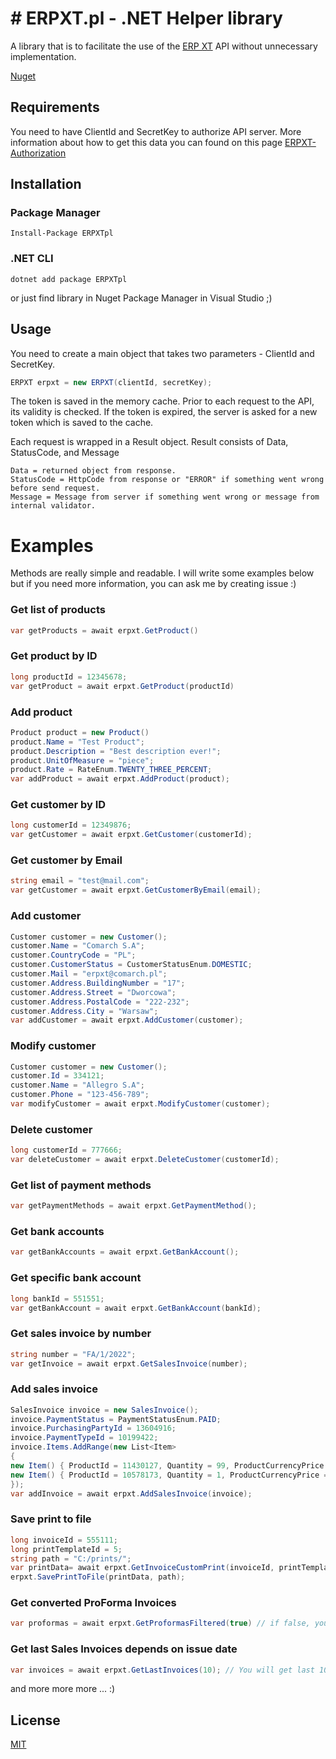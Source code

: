 # # ERPXT.pl - .NET Helper library

A library that is to facilitate the use of the [ERP XT](https://www.erpxt.pl) API without unnecessary implementation.

[Nuget](https://www.nuget.org/packages/ERPXTpl/)

## Requirements

You need to have ClientId and SecretKey to authorize API server. More information about how to get this data you can found on this page [ERPXT-Authorization](https://pomoc.erpxt.pl/dokumentacja/api-autoryzacja/)

## Installation
### Package Manager
```
Install-Package ERPXTpl
```
### .NET CLI
```
dotnet add package ERPXTpl
```
or just find library in Nuget Package Manager in Visual Studio ;)

## Usage
You need to create a main object that takes two parameters - ClientId and SecretKey.

```csharp
ERPXT erpxt = new ERPXT(clientId, secretKey);
```
The token is saved in the memory cache. Prior to each request to the API, its validity is checked. If the token is expired, the server is asked for a new token which is saved to the cache.

Each request is wrapped in a Result object. Result consists of Data, StatusCode, and Message
```
Data = returned object from response.
StatusCode = HttpCode from response or "ERROR" if something went wrong before send request.
Message = Message from server if something went wrong or message from internal validator.
```

# Examples

Methods are really simple and readable. I will write some examples below but if you need more information, you can ask me by creating issue :)

### Get list of products
```csharp
var getProducts = await erpxt.GetProduct()
```
### Get product by ID
```csharp
long productId = 12345678;
var getProduct = await erpxt.GetProduct(productId)
```
### Add product
```csharp
Product product = new Product()
product.Name = "Test Product";
product.Description = "Best description ever!";
product.UnitOfMeasure = "piece";
product.Rate = RateEnum.TWENTY_THREE_PERCENT;
var addProduct = await erpxt.AddProduct(product);
```
### Get customer by ID
```csharp
long customerId = 12349876;
var getCustomer = await erpxt.GetCustomer(customerId);
```

### Get customer by Email
```csharp
string email = "test@mail.com";
var getCustomer = await erpxt.GetCustomerByEmail(email);
```
### Add customer
```csharp
Customer customer = new Customer();
customer.Name = "Comarch S.A";
customer.CountryCode = "PL";
customer.CustomerStatus = CustomerStatusEnum.DOMESTIC;
customer.Mail = "erpxt@comarch.pl";
customer.Address.BuildingNumber = "17";
customer.Address.Street = "Dworcowa";
customer.Address.PostalCode = "222-232";
customer.Address.City = "Warsaw";
var addCustomer = await erpxt.AddCustomer(customer);
```

### Modify customer
```csharp
Customer customer = new Customer();
customer.Id = 334121;
customer.Name = "Allegro S.A";
customer.Phone = "123-456-789";
var modifyCustomer = await erpxt.ModifyCustomer(customer);
```
### Delete customer
```csharp
long customerId = 777666;
var deleteCustomer = await erpxt.DeleteCustomer(customerId);
```
### Get list of payment methods
```csharp
var getPaymentMethods = await erpxt.GetPaymentMethod();
```

### Get bank accounts
```csharp
var getBankAccounts = await erpxt.GetBankAccount();
```
### Get specific bank account
```csharp
long bankId = 551551;
var getBankAccount = await erpxt.GetBankAccount(bankId);
```
### Get sales invoice by number
```csharp
string number = "FA/1/2022";
var getInvoice = await erpxt.GetSalesInvoice(number);
```

### Add sales invoice
```csharp
SalesInvoice invoice = new SalesInvoice();
invoice.PaymentStatus = PaymentStatusEnum.PAID;
invoice.PurchasingPartyId = 13604916;
invoice.PaymentTypeId = 10199422;
invoice.Items.AddRange(new List<Item>
{
new Item() { ProductId = 11430127, Quantity = 99, ProductCurrencyPrice = 15.52M },
new Item() { ProductId = 10578173, Quantity = 1, ProductCurrencyPrice = 25.00M, ProductDescription = "Hello2" }
});
var addInvoice = await erpxt.AddSalesInvoice(invoice);
```
### Save print to file
```csharp
long invoiceId = 555111;
long printTemplateId = 5;
string path = "C:/prints/";
var printData= await erpxt.GetInvoiceCustomPrint(invoiceId, printTemplateId);
erpxt.SavePrintToFile(printData, path);
```
### Get converted ProForma Invoices
```csharp
var proformas = await erpxt.GetProformasFiltered(true) // if false, you will get non converted
```
### Get last Sales Invoices depends on issue date 
```csharp
var invoices = await erpxt.GetLastInvoices(10); // You will get last 10 invoices;
```
and more more more ... :)
## License
[MIT](https://choosealicense.com/licenses/mit/)
